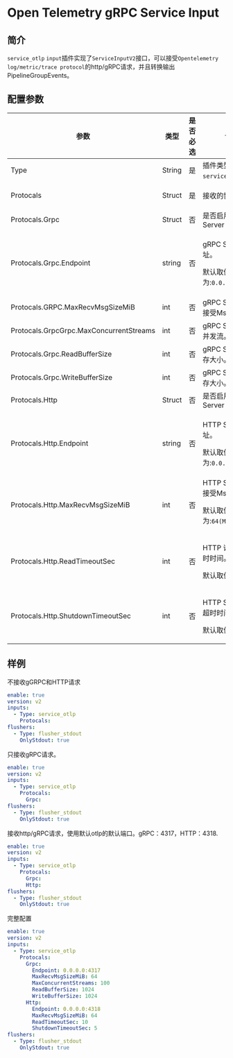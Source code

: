 # Open Telemetry gRPC Service Input

## 简介

`service_otlp` `input`插件实现了`ServiceInputV2`接口，可以接受`Opentelemetry log/metric/trace protocol`的http/gRPC请求，并且转换输出PipelineGroupEvents。

## 配置参数

| 参数               | 类型      | 是否必选 | 说明                                       |
|-------------------|----------|-------|------------------------------------------|
| Type              | String   | 是    | 插件类型, 固定为`service_otlp`。                        |
| Protocals           | Struct   | 是    |   <p>接收的协议</p>                       |
| Protocals.Grpc    | Struct | 否    | 是否启用gRPC Server                                |
| Protocals.Grpc.Endpoint | string   | 否    | <p>gRPC Server 地址。</p><p>默认取值为:`0.0.0.0:4317`。</p>                            |
| Protocals.GRPC.MaxRecvMsgSizeMiB | int   | 否    | gRPC Server 最大接受Msg大小。                           |
| Protocals.GrpcGrpc.MaxConcurrentStreams | int   | 否    | gRPC Server 最大并发流。                           |
| Protocals.Grpc.ReadBufferSize       | int   | 否    | gRPC Server读缓存大小。 |
| Protocals.Grpc.WriteBufferSize      | int   | 否    | gRPC Server写缓存大小。               |
| Protocals.Http    | Struct | 否    | 是否启用HTTP Server                                |
| Protocals.Http.Endpoint | string   | 否    | <p>HTTP Server 地址。</p><p>默认取值为:`0.0.0.0:4318`。</p>                            |
| Protocals.Http.MaxRecvMsgSizeMiB | int   | 否    | HTTP Server 最大接受Msg大小。 <p>默认取值为:`64(MiB)`。</p>                          |
| Protocals.Http.ReadTimeoutSec | int   | 否    |  <p>HTTP 请求读取超时时间。</p><p>默认取值为:`10s`。</p>                           |
| Protocals.Http.ShutdownTimeoutSec       | int   | 否    | <p>HTTP Server关闭超时时间。</p><p>默认取值为:`5s`。</p> |



## 样例
不接收gGRPC和HTTP请求
```yaml
enable: true
version: v2
inputs:
  - Type: service_otlp
    Protocals:
flushers:
  - Type: flusher_stdout
    OnlyStdout: true  
```

只接收gRPC请求。
```yaml
enable: true
version: v2
inputs:
  - Type: service_otlp
    Protocals:
      Grpc:     
flushers:
  - Type: flusher_stdout
    OnlyStdout: true  
```

接收http/gRPC请求，使用默认otlp的默认端口。gRPC：4317，HTTP：4318.
```yaml
enable: true
version: v2
inputs:
  - Type: service_otlp
    Protocals:
      Grpc:        
      Http:        
flushers:
  - Type: flusher_stdout
    OnlyStdout: true  
```

完整配置
```yaml
enable: true
version: v2
inputs:
  - Type: service_otlp
    Protocals:
      Grpc:        
        Endpoint: 0.0.0.0:4317
        MaxRecvMsgSizeMiB: 64
        MaxConcurrentStreams: 100
        ReadBufferSize: 1024
        WriteBufferSize: 1024
      Http:
        Endpoint: 0.0.0.0:4318
        MaxRecvMsgSizeMiB: 64
        ReadTimeoutSec: 10
        ShutdownTimeoutSec: 5
flushers:
  - Type: flusher_stdout
    OnlyStdout: true  
```